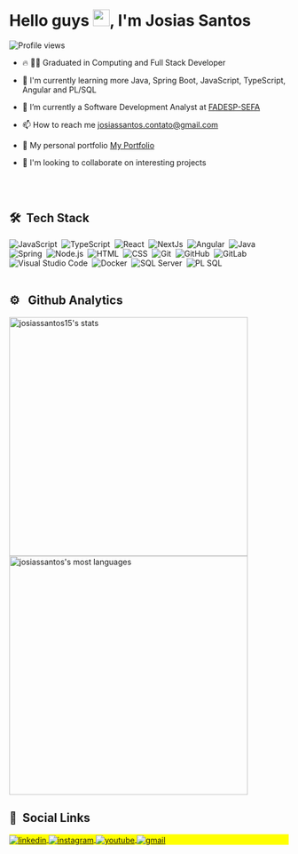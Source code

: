 <h1 align="left">Hello guys <img src="https://raw.githubusercontent.com/kaueMarques/kaueMarques/master/hi.gif" width="30px">, I'm Josias Santos</h1>
<p align="left"> <img src="https://komarev.com/ghpvc/?username=josiassantos15&color=yellow" alt="Profile views" /> </p>

- 🔥 👨‍🎓 Graduated in Computing and Full Stack Developer

- 🌱 I'm currently learning more Java, Spring Boot, JavaScript, TypeScript, Angular and PL/SQL

- 🔭 I’m currently a Software Development Analyst at [FADESP-SEFA](https://portalfadesp.org.br)

- 📫 How to reach me josiassantos.contato@gmail.com

- 👨 My personal portfolio [My Portfolio](https://my-personal-portfolio-josiassantos15.vercel.app/)

- 👯 I'm looking to collaborate on interesting projects

<br><br>

## 🛠 &nbsp;Tech Stack

![JavaScript](https://img.shields.io/badge/-JavaScript-05122A?style=flat&logo=javascript)&nbsp;
![TypeScript](https://img.shields.io/badge/TypeScript-05122A?style=flat&logo=typescript)&nbsp;
![React](https://img.shields.io/badge/-React-05122A?style=flat&logo=react)&nbsp;
![NextJs](https://img.shields.io/badge/-Next.js-05122A?style=flat&logo=next.js)&nbsp;
![Angular](https://img.shields.io/badge/-Angular-05122A?style=flat&logo=angular)&nbsp;
![Java](https://img.shields.io/badge/-Java-05122A?style=flat&logo=java)&nbsp;
![Spring](https://img.shields.io/badge/Spring-05122A?style=flat&logo=spring)&nbsp;
![Node.js](https://img.shields.io/badge/-Node.js-05122A?style=flat&logo=node.js)&nbsp;
![HTML](https://img.shields.io/badge/-HTML-05122A?style=flat&logo=HTML5)&nbsp;
![CSS](https://img.shields.io/badge/-CSS-05122A?style=flat&logo=CSS3)&nbsp;
![Git](https://img.shields.io/badge/Git-05122A?style=flat&logo=git)&nbsp;
![GitHub](https://img.shields.io/badge/-GitHub-05122A?style=flat&logo=github)&nbsp;
![GitLab](https://img.shields.io/badge/-GitLab-05122A?style=flat&logo=gitlab)&nbsp;
![Visual Studio Code](https://img.shields.io/badge/-Visual%20Studio%20Code-05122A?style=flat&logo=visual-studio-code&logoColor=007ACC)&nbsp;
![Docker](https://img.shields.io/badge/Docker-05122A?style=flat&logo=docker)&nbsp;
![SQL Server](https://img.shields.io/badge/-Microsoft%20Sql%20Server-05122A?style=flat&logo=microsoft-sql-server)&nbsp;
![PL SQL](https://img.shields.io/badge/-Oracle%20Sql-05122A?style=flat&logo=oracle-sql)&nbsp;
<br><br>

## ⚙️ &nbsp; Github Analytics

<p align="left">
<img width="430rem" src="https://github-readme-stats.vercel.app/api?username=josiassantos15&show_icons=true&theme=vision-friendly-dark" alt="josiassantos15's stats"/>

<img width="430rem" src="https://github-readme-stats.vercel.app/api/top-langs/?username=josiassantos15&layout=compact&theme=vision-friendly-dark" alt="josiassantos's most languages"/>
</p>  

 ## 👨 &nbsp;Social Links

<p align="left" style="background:yellow">
 <a href="https://www.linkedin.com/in/josias-santos-265319179" target="_blank">
   <img align="center" src="https://img.shields.io/badge/Josias%20Santos-05122A?style=flat&logo=linkedin" alt="linkedin"/>
 </a>
 <a href="https://https://www.instagram.com/josias1577" target="_blank">
  <img align="center" src="https://img.shields.io/badge/-Josias%20Santos-05122A?style=flat&logo=instagram" alt="instagram"/>
 </a>
 <a href="https://www.youtube.com/channel/UCHHCSjD9nFsGJ7U6LRm9FSw"_blank">
  <img align="center" src="https://img.shields.io/badge/-Josias%20Santos-05122A?style=flat&logo=youtube" alt="youtube"/>
 </a>
  <a href="mailto:josiassantos.contato@gmail.com"_blank">
  <img align="center" src="https://img.shields.io/badge/-Josias%20Santos-05122A?style=flat&logo=gmail" alt="gmail"/>
 </a> 
</p>
